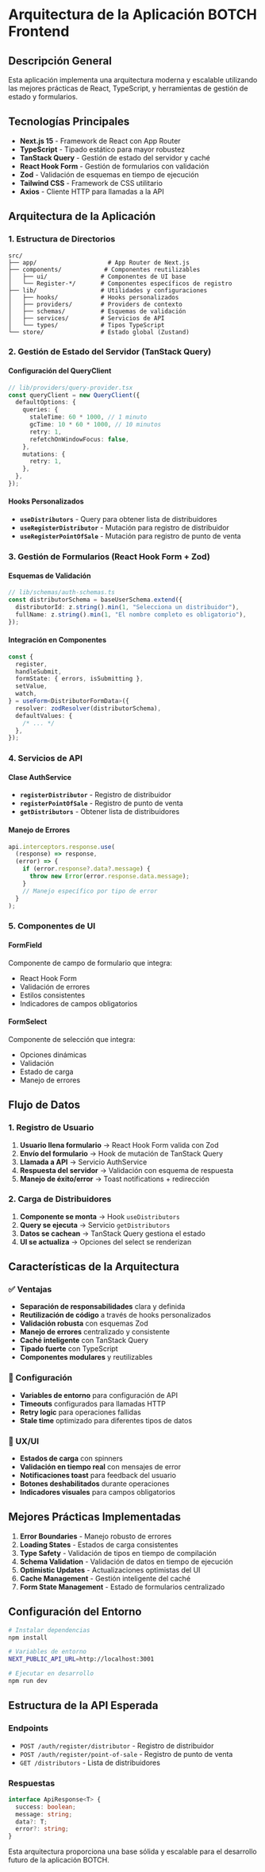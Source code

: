 # Arquitectura de la Aplicación BOTCH Frontend

## Descripción General

Esta aplicación implementa una arquitectura moderna y escalable utilizando las mejores prácticas de React, TypeScript, y herramientas de gestión de estado y formularios.

## Tecnologías Principales

- **Next.js 15** - Framework de React con App Router
- **TypeScript** - Tipado estático para mayor robustez
- **TanStack Query** - Gestión de estado del servidor y caché
- **React Hook Form** - Gestión de formularios con validación
- **Zod** - Validación de esquemas en tiempo de ejecución
- **Tailwind CSS** - Framework de CSS utilitario
- **Axios** - Cliente HTTP para llamadas a la API

## Arquitectura de la Aplicación

### 1. Estructura de Directorios

```
src/
├── app/                    # App Router de Next.js
├── components/            # Componentes reutilizables
│   ├── ui/               # Componentes de UI base
│   └── Register-*/       # Componentes específicos de registro
├── lib/                  # Utilidades y configuraciones
│   ├── hooks/            # Hooks personalizados
│   ├── providers/        # Providers de contexto
│   ├── schemas/          # Esquemas de validación
│   ├── services/         # Servicios de API
│   └── types/            # Tipos TypeScript
└── store/                # Estado global (Zustand)
```

### 2. Gestión de Estado del Servidor (TanStack Query)

#### Configuración del QueryClient

```typescript
// lib/providers/query-provider.tsx
const queryClient = new QueryClient({
  defaultOptions: {
    queries: {
      staleTime: 60 * 1000, // 1 minuto
      gcTime: 10 * 60 * 1000, // 10 minutos
      retry: 1,
      refetchOnWindowFocus: false,
    },
    mutations: {
      retry: 1,
    },
  },
});
```

#### Hooks Personalizados

- **`useDistributors`** - Query para obtener lista de distribuidores
- **`useRegisterDistributor`** - Mutación para registro de distribuidor
- **`useRegisterPointOfSale`** - Mutación para registro de punto de venta

### 3. Gestión de Formularios (React Hook Form + Zod)

#### Esquemas de Validación

```typescript
// lib/schemas/auth-schemas.ts
const distributorSchema = baseUserSchema.extend({
  distributorId: z.string().min(1, "Selecciona un distribuidor"),
  fullName: z.string().min(1, "El nombre completo es obligatorio"),
});
```

#### Integración en Componentes

```typescript
const {
  register,
  handleSubmit,
  formState: { errors, isSubmitting },
  setValue,
  watch,
} = useForm<DistributorFormData>({
  resolver: zodResolver(distributorSchema),
  defaultValues: {
    /* ... */
  },
});
```

### 4. Servicios de API

#### Clase AuthService

- **`registerDistributor`** - Registro de distribuidor
- **`registerPointOfSale`** - Registro de punto de venta
- **`getDistributors`** - Obtener lista de distribuidores

#### Manejo de Errores

```typescript
api.interceptors.response.use(
  (response) => response,
  (error) => {
    if (error.response?.data?.message) {
      throw new Error(error.response.data.message);
    }
    // Manejo específico por tipo de error
  }
);
```

### 5. Componentes de UI

#### FormField

Componente de campo de formulario que integra:

- React Hook Form
- Validación de errores
- Estilos consistentes
- Indicadores de campos obligatorios

#### FormSelect

Componente de selección que integra:

- Opciones dinámicas
- Validación
- Estado de carga
- Manejo de errores

## Flujo de Datos

### 1. Registro de Usuario

1. **Usuario llena formulario** → React Hook Form valida con Zod
2. **Envío del formulario** → Hook de mutación de TanStack Query
3. **Llamada a API** → Servicio AuthService
4. **Respuesta del servidor** → Validación con esquema de respuesta
5. **Manejo de éxito/error** → Toast notifications + redirección

### 2. Carga de Distribuidores

1. **Componente se monta** → Hook `useDistributors`
2. **Query se ejecuta** → Servicio `getDistributors`
3. **Datos se cachean** → TanStack Query gestiona el estado
4. **UI se actualiza** → Opciones del select se renderizan

## Características de la Arquitectura

### ✅ Ventajas

- **Separación de responsabilidades** clara y definida
- **Reutilización de código** a través de hooks personalizados
- **Validación robusta** con esquemas Zod
- **Manejo de errores** centralizado y consistente
- **Caché inteligente** con TanStack Query
- **Tipado fuerte** con TypeScript
- **Componentes modulares** y reutilizables

### 🔧 Configuración

- **Variables de entorno** para configuración de API
- **Timeouts** configurados para llamadas HTTP
- **Retry logic** para operaciones fallidas
- **Stale time** optimizado para diferentes tipos de datos

### 📱 UX/UI

- **Estados de carga** con spinners
- **Validación en tiempo real** con mensajes de error
- **Notificaciones toast** para feedback del usuario
- **Botones deshabilitados** durante operaciones
- **Indicadores visuales** para campos obligatorios

## Mejores Prácticas Implementadas

1. **Error Boundaries** - Manejo robusto de errores
2. **Loading States** - Estados de carga consistentes
3. **Type Safety** - Validación de tipos en tiempo de compilación
4. **Schema Validation** - Validación de datos en tiempo de ejecución
5. **Optimistic Updates** - Actualizaciones optimistas del UI
6. **Cache Management** - Gestión inteligente del caché
7. **Form State Management** - Estado de formularios centralizado

## Configuración del Entorno

```bash
# Instalar dependencias
npm install

# Variables de entorno
NEXT_PUBLIC_API_URL=http://localhost:3001

# Ejecutar en desarrollo
npm run dev
```

## Estructura de la API Esperada

### Endpoints

- `POST /auth/register/distributor` - Registro de distribuidor
- `POST /auth/register/point-of-sale` - Registro de punto de venta
- `GET /distributors` - Lista de distribuidores

### Respuestas

```typescript
interface ApiResponse<T> {
  success: boolean;
  message: string;
  data?: T;
  error?: string;
}
```

Esta arquitectura proporciona una base sólida y escalable para el desarrollo futuro de la aplicación BOTCH.
